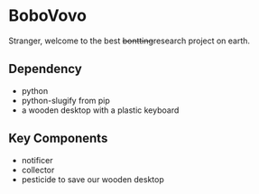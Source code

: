 # BoboVovo

Stranger, welcome to the best ~~bontting~~research project on earth.

## Dependency

* python
* python-slugify from pip
* a wooden desktop with a plastic keyboard
   
## Key Components

* notificer
* collector
* pesticide to save our wooden desktop
